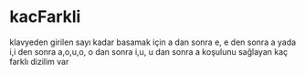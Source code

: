 # kacFarkli
klavyeden girilen sayı kadar basamak için a dan sonra e, e den sonra a yada i,i den sonra a,o,u,o, o dan sonra i,u, u dan sonra a koşulunu sağlayan kaç farklı dizilim var
